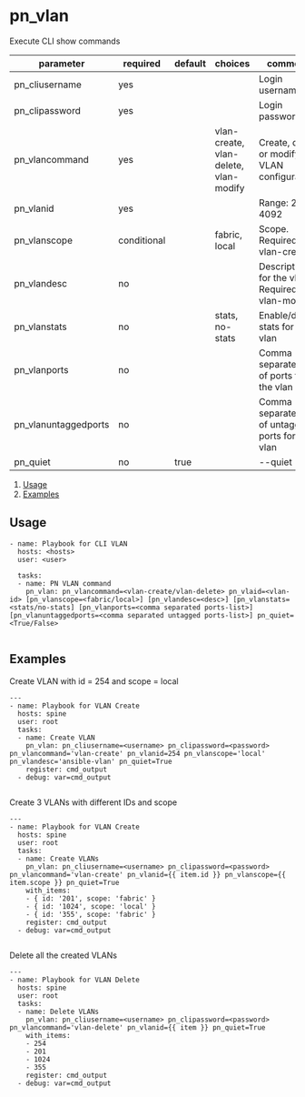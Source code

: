 # pn_vlan

Execute CLI show commands

| parameter      | required       | default      |choices       |comments                                                    |
|----------------|----------------|--------------|--------------|------------------------------------------------------------|
|pn_cliusername  | yes            |              |              | Login username                                             |
|pn_clipassword  | yes            |              |              | Login password                                             |
|pn_vlancommand  | yes            |              | vlan-create, vlan-delete, vlan-modify | Create, delete or modify VLAN configuration                                                            |
|pn_vlanid       | yes            |              |              | Range: 2 - 4092                                               |
|pn_vlanscope    | conditional    |              | fabric, local| Scope. Required for vlan-create                                                      |
|pn_vlandesc     | no             |              |              | Description for the vlan. Required for vlan-modify    |
|pn_vlanstats    | no             |              | stats, no-stats| Enable/disable stats for the vlan  |
|pn_vlanports    | no             |              | | Comma separated list of ports for the vlan |
|pn_vlanuntaggedports    | no             |              | | Comma separated list of untagged ports for the vlan  |
|pn_quiet        | no             | true         |              | --quiet                                                       |

1. [Usage](#usage)
2. [Examples](#examples)

## Usage

```
- name: Playbook for CLI VLAN
  hosts: <hosts>
  user: <user>
  
  tasks:
  - name: PN VLAN command
    pn_vlan: pn_vlancommand=<vlan-create/vlan-delete> pn_vlaid=<vlan-id> [pn_vlanscope=<fabric/local>] [pn_vlandesc=<desc>] [pn_vlanstats=<stats/no-stats] [pn_vlanports=<comma separated ports-list>] [pn_vlanuntaggedports=<comma separated untagged ports-list>] pn_quiet=<True/False>
  
```

## Examples

Create VLAN with id = 254 and scope = local
```
---
- name: Playbook for VLAN Create
  hosts: spine
  user: root
  tasks:
  - name: Create VLAN
    pn_vlan: pn_cliusername=<username> pn_clipassword=<password> pn_vlancommand='vlan-create' pn_vlanid=254 pn_vlanscope='local' pn_vlandesc='ansible-vlan' pn_quiet=True 
    register: cmd_output
  - debug: var=cmd_output
  
```

Create 3 VLANs with different IDs and scope
```
---
- name: Playbook for VLAN Create
  hosts: spine
  user: root
  tasks:
  - name: Create VLANs 
    pn_vlan: pn_cliusername=<username> pn_clipassword=<password> pn_vlancommand='vlan-create' pn_vlanid={{ item.id }} pn_vlanscope={{ item.scope }} pn_quiet=True 
    with_items:
    - { id: '201', scope: 'fabric' }
    - { id: '1024', scope: 'local' }
    - { id: '355', scope: 'fabric' }
    register: cmd_output
  - debug: var=cmd_output
  
```
Delete all the created VLANs

```
---
- name: Playbook for VLAN Delete
  hosts: spine
  user: root
  tasks:
  - name: Delete VLANs
    pn_vlan: pn_cliusername=<username> pn_clipassword=<password> pn_vlancommand='vlan-delete' pn_vlanid={{ item }} pn_quiet=True 
    with_items:
    - 254
    - 201
    - 1024
    - 355
    register: cmd_output
  - debug: var=cmd_output
  
```
